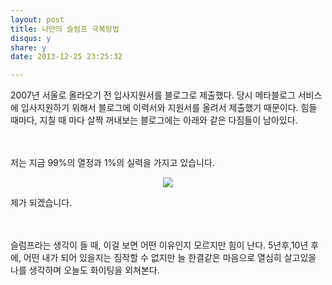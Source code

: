 ```yaml
---
layout: post
title: 나만의 슬럼프 극복방법
disqus: y
share: y
date: 2013-12-25 23:25:32

---
```







2007년 서울로 올라오기 전 입사지원서를 블로그로 제출했다. 당시 메타블로그 서비스에 입사지원하기 위해서 블로그에 이력서와 지원서를 올려서 제출했기 때문이다. 힘들 때마다, 지칠 때 마다 살짝 꺼내보는 블로그에는 아래와 같은 다짐들이 남아있다. 

</br></br>
저는 지금 99%의 열정과 1%의 실력을 가지고 있습니다. 

<center>
<img src="http://beatshon.github.io/images/117.jpg">
</center>

제가 되겠습니다. 

</br></br>
슬럼프라는 생각이 들 때, 이걸 보면 어떤 이유인지 모르지만 힘이 난다. 5년후,10년 후에, 어떤 내가 되어 있을지는 짐작할 수 없지만 늘 한결같은 마음으로 열심히 살고있을 나를 생각하며 오늘도 화이팅을 외쳐본다. 